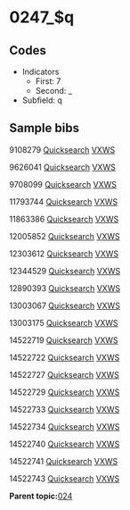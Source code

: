 # 0247\_$q

## Codes

-   Indicators
    -   First: 7
    -   Second: \_
-   Subfield: q

## Sample bibs

9108279 [Quicksearch](https://search.library.yale.edu/catalog/9108279) [VXWS](http://prodorbis.library.yale.edu:7014/vxws/GetHoldingsService?bibId=9108279)

9626041 [Quicksearch](https://search.library.yale.edu/catalog/9626041) [VXWS](http://prodorbis.library.yale.edu:7014/vxws/GetHoldingsService?bibId=9626041)

9708099 [Quicksearch](https://search.library.yale.edu/catalog/9708099) [VXWS](http://prodorbis.library.yale.edu:7014/vxws/GetHoldingsService?bibId=9708099)

11793744 [Quicksearch](https://search.library.yale.edu/catalog/11793744) [VXWS](http://prodorbis.library.yale.edu:7014/vxws/GetHoldingsService?bibId=11793744)

11863386 [Quicksearch](https://search.library.yale.edu/catalog/11863386) [VXWS](http://prodorbis.library.yale.edu:7014/vxws/GetHoldingsService?bibId=11863386)

12005852 [Quicksearch](https://search.library.yale.edu/catalog/12005852) [VXWS](http://prodorbis.library.yale.edu:7014/vxws/GetHoldingsService?bibId=12005852)

12303612 [Quicksearch](https://search.library.yale.edu/catalog/12303612) [VXWS](http://prodorbis.library.yale.edu:7014/vxws/GetHoldingsService?bibId=12303612)

12344529 [Quicksearch](https://search.library.yale.edu/catalog/12344529) [VXWS](http://prodorbis.library.yale.edu:7014/vxws/GetHoldingsService?bibId=12344529)

12890393 [Quicksearch](https://search.library.yale.edu/catalog/12890393) [VXWS](http://prodorbis.library.yale.edu:7014/vxws/GetHoldingsService?bibId=12890393)

13003067 [Quicksearch](https://search.library.yale.edu/catalog/13003067) [VXWS](http://prodorbis.library.yale.edu:7014/vxws/GetHoldingsService?bibId=13003067)

13003175 [Quicksearch](https://search.library.yale.edu/catalog/13003175) [VXWS](http://prodorbis.library.yale.edu:7014/vxws/GetHoldingsService?bibId=13003175)

14522719 [Quicksearch](https://search.library.yale.edu/catalog/14522719) [VXWS](http://prodorbis.library.yale.edu:7014/vxws/GetHoldingsService?bibId=14522719)

14522722 [Quicksearch](https://search.library.yale.edu/catalog/14522722) [VXWS](http://prodorbis.library.yale.edu:7014/vxws/GetHoldingsService?bibId=14522722)

14522727 [Quicksearch](https://search.library.yale.edu/catalog/14522727) [VXWS](http://prodorbis.library.yale.edu:7014/vxws/GetHoldingsService?bibId=14522727)

14522729 [Quicksearch](https://search.library.yale.edu/catalog/14522729) [VXWS](http://prodorbis.library.yale.edu:7014/vxws/GetHoldingsService?bibId=14522729)

14522733 [Quicksearch](https://search.library.yale.edu/catalog/14522733) [VXWS](http://prodorbis.library.yale.edu:7014/vxws/GetHoldingsService?bibId=14522733)

14522734 [Quicksearch](https://search.library.yale.edu/catalog/14522734) [VXWS](http://prodorbis.library.yale.edu:7014/vxws/GetHoldingsService?bibId=14522734)

14522740 [Quicksearch](https://search.library.yale.edu/catalog/14522740) [VXWS](http://prodorbis.library.yale.edu:7014/vxws/GetHoldingsService?bibId=14522740)

14522741 [Quicksearch](https://search.library.yale.edu/catalog/14522741) [VXWS](http://prodorbis.library.yale.edu:7014/vxws/GetHoldingsService?bibId=14522741)

14522743 [Quicksearch](https://search.library.yale.edu/catalog/14522743) [VXWS](http://prodorbis.library.yale.edu:7014/vxws/GetHoldingsService?bibId=14522743)

**Parent topic:**[024](../../tags/024/024.md)

